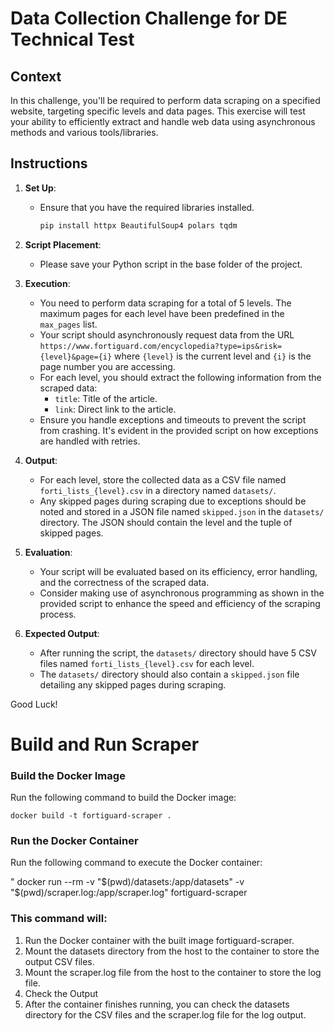 # Data Collection Challenge for DE Technical Test

## Context
In this challenge, you'll be required to perform data scraping on a specified website, targeting specific levels and data pages. This exercise will test your ability to efficiently extract and handle web data using asynchronous methods and various tools/libraries.

## Instructions
1. **Set Up**:
    - Ensure that you have the required libraries installed. 
        ```bash
        pip install httpx BeautifulSoup4 polars tqdm
        ```

2. **Script Placement**:
    - Please save your Python script in the base folder of the project.

3. **Execution**: 
    - You need to perform data scraping for a total of 5 levels. The maximum pages for each level have been predefined in the `max_pages` list.
    - Your script should asynchronously request data from the URL `https://www.fortiguard.com/encyclopedia?type=ips&risk={level}&page={i}` where `{level}` is the current level and `{i}` is the page number you are accessing.
    - For each level, you should extract the following information from the scraped data:
        - `title`: Title of the article.
        - `link`: Direct link to the article.
    - Ensure you handle exceptions and timeouts to prevent the script from crashing. It's evident in the provided script on how exceptions are handled with retries.

4. **Output**:
    - For each level, store the collected data as a CSV file named `forti_lists_{level}.csv` in a directory named `datasets/`.
    - Any skipped pages during scraping due to exceptions should be noted and stored in a JSON file named `skipped.json` in the `datasets/` directory. The JSON should contain the level and the tuple of skipped pages.

5. **Evaluation**:
    - Your script will be evaluated based on its efficiency, error handling, and the correctness of the scraped data.
    - Consider making use of asynchronous programming as shown in the provided script to enhance the speed and efficiency of the scraping process.
    
6. **Expected Output**:
    - After running the script, the `datasets/` directory should have 5 CSV files named `forti_lists_{level}.csv` for each level.
    - The `datasets/` directory should also contain a `skipped.json` file detailing any skipped pages during scraping.
    
Good Luck!

# Build and Run Scraper

###  Build the Docker Image

Run the following command to build the Docker image:

    docker build -t fortiguard-scraper .

### Run the Docker Container
Run the following command to execute the Docker container:

"
    docker run --rm -v "$(pwd)/datasets:/app/datasets" -v "$(pwd)/scraper.log:/app/scraper.log" fortiguard-scraper

### This command will:

1. Run the Docker container with the built image fortiguard-scraper.
2. Mount the datasets directory from the host to the container to store the output CSV files.
3. Mount the scraper.log file from the host to the container to store the log file.
4. Check the Output
5. After the container finishes running, you can check the datasets directory for the CSV files and the scraper.log file for the log output.